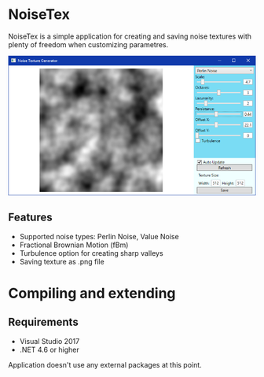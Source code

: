 # NoiseTex
NoiseTex is a simple application for creating and saving noise textures with plenty of freedom when customizing parametres.

![Interface](img/1.png)

## Features
* Supported noise types: Perlin Noise, Value Noise
* Fractional Brownian Motion (fBm)
* Turbulence option for creating sharp valleys
* Saving texture as .png file


# Compiling and extending
## Requirements
* Visual Studio 2017
* .NET 4.6 or higher

Application doesn't use any external packages at this point.
